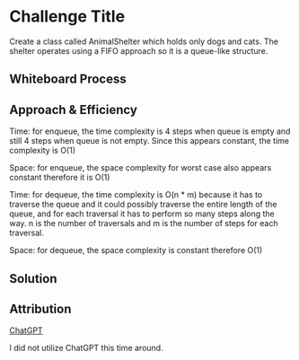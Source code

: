 # Challenge Title
Create a class called AnimalShelter which holds only dogs
and cats. The shelter operates using a FIFO approach so it is a queue-like structure.

## Whiteboard Process


## Approach & Efficiency
<!-- What approach did you take? Why? What is the Big O space/time for this approach? -->

Time: for enqueue, the time complexity is 4 steps when queue is empty and still 4 steps when queue is not empty. Since this appears constant, the time complexity is O(1)

Space: for enqueue, the space complexity for worst case also appears constant therefore it is O(1)

Time: for dequeue, the time complexity is O(n * m) because it has to traverse the queue and it could possibly traverse the entire length of the queue, and for each traversal it has to perform so many steps along the way. n is the number of traversals and m is the number of steps for each traversal.

Space: for dequeue, the space complexity is constant therefore O(1)

## Solution
<!-- Show how to run your code, and examples of it in action -->

## Attribution
[ChatGPT](https://chat.openai.com/c/bb30f64c-9ca8-40dc-b8c6-aee601cc3b73)

I did not utilize ChatGPT this time around.
